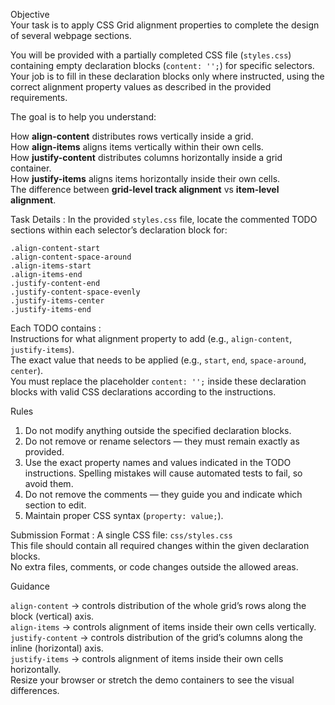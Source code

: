 Objective  
Your task is to apply CSS Grid alignment properties to complete the design of several webpage sections.  

You will be provided with a partially completed CSS file (`styles.css`) containing empty declaration blocks (`content: '';`) for specific selectors. Your job is to fill in these declaration blocks only where instructed, using the correct alignment property values as described in the provided requirements.  

The goal is to help you understand:  

How **align-content** distributes rows vertically inside a grid.  
How **align-items** aligns items vertically within their own cells.  
How **justify-content** distributes columns horizontally inside a grid container.  
How **justify-items** aligns items horizontally inside their own cells.  
The difference between **grid-level track alignment** vs **item-level alignment**.  


Task Details :
In the provided `styles.css` file, locate the commented TODO sections within each selector’s declaration block for:  

`.align-content-start`  
`.align-content-space-around`  
`.align-items-start`  
`.align-items-end`  
`.justify-content-end`  
`.justify-content-space-evenly`  
`.justify-items-center`  
`.justify-items-end`  

Each TODO contains :  
Instructions for what alignment property to add (e.g., `align-content`, `justify-items`).  
The exact value that needs to be applied (e.g., `start`, `end`, `space-around`, `center`).  
You must replace the placeholder `content: '';` inside these declaration blocks with valid CSS declarations according to the instructions.  


Rules 
1. Do not modify anything outside the specified declaration blocks.  
2. Do not remove or rename selectors — they must remain exactly as provided.  
3. Use the exact property names and values indicated in the TODO instructions. Spelling mistakes will cause automated tests to fail, so avoid them.  
4. Do not remove the comments — they guide you and indicate which section to edit.  
5. Maintain proper CSS syntax (`property: value;`).  


Submission Format : 
A single CSS file: `css/styles.css`  
This file should contain all required changes within the given declaration blocks.  
No extra files, comments, or code changes outside the allowed areas.  


Guidance  

`align-content` → controls distribution of the whole grid’s rows along the block (vertical) axis.  
`align-items` → controls alignment of items inside their own cells vertically.  
`justify-content` → controls distribution of the grid’s columns along the inline (horizontal) axis.  
`justify-items` → controls alignment of items inside their own cells horizontally.  
Resize your browser or stretch the demo containers to see the visual differences.  
